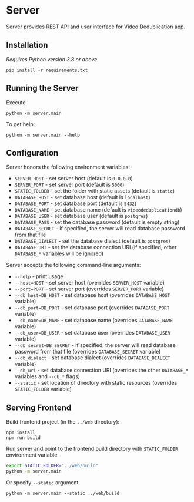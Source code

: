 # Server

Server provides REST API and user interface for Video Deduplication app.

## Installation 

*Requires Python version 3.8 or above.*

```
pip install -r requirements.txt
```

## Running the Server

Execute 
```
python -m server.main
```

To get help:
```
python -m server.main --help 
```

## Configuration

Server honors the following environment variables:
 * `SERVER_HOST` - set server host (default is `0.0.0.0`)
 * `SERVER_PORT` - set server port (default is `5000`)
 * `STATIC_FOLDER` - set the folder with static assets (default is `static`)
 * `DATABASE_HOST` - set database host (default is `localhost`)
 * `DATABASE_PORT` - set database port (default is `5432`)
 * `DATABASE_NAME` - set database name (default is `videodeduplicationdb`)
 * `DATABASE_USER` - set database user (default is `postgres`)
 * `DATABASE_PASS` - set the database password (default is empty string)
 * `DATABASE_SECRET` - if specified, the server will read database password from that file
 * `DATABASE_DIALECT` - set the database dialect (default is `postgres`)
 * `DATABASE_URI` - set the database connection URI (if specified, other `DATABASE_*` variables will be ignored)
 


Server accepts the following command-line arguments:
 * `--help` - print usage
 * `--host=HOST` - set server host (overrides `SERVER_HOST` variable)
 * `--port=PORT` - set server port (overrides `SERVER_PORT` variable)
 * `--db_host=DB_HOST` - set database host (overrides `DATABASE_HOST` variable)
 * `--db_port=DB_PORT` - set database port (overrides `DATABASE_PORT` variable)
 * `--db_name=DB_NAME` - set database name (overrides `DATABASE_NAME` variable)
 * `--db_user=DB_USER` - set database user (overrides `DATABASE_USER` variable)
 * `--db_secret=DB_SECRET` - if specified, the server will read database password from that file
 (overrides `DATABASE_SECRET` variable)
 * `--db_dialect` - set database dialect (overrides `DATABASE_DIALECT` variable)
 * `--db_uri` - set database connection URI (overrides the other `DATABASE_*` variables and `--db_*` flags)
 * `--static` - set location of directory with static resources (overrides `STATIC_FOLDER` variable)

## Serving Frontend

Build frontend project (in the `../web` directory):
```
npm install
npm run build
```

Run server and point to the frontend build directory with `STATIC_FOLDER` environment variable
```bash
export STATIC_FOLDER="../web/build" 
python -m server.main 
```

Or specify `--static` argument
```
python -m server.main --static ../web/build
```
